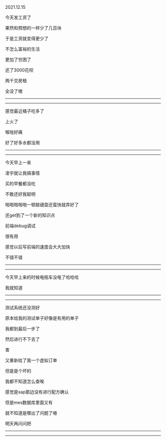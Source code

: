 2021.12.15

今天发工资了

果然和预想的一样少了几百块

于是工资就变得更少了

不怎么富裕的生活

更加了穷困了

还了3000花呗

两千交房租

全没了嗷

-----

------

感觉最近橘子吃多了

上火了

喉咙好痛

好了好多水都没用

-------

-------

今天早上一来

凌宇就让我搞事情

买的早餐都没吃

不敢还好我聪明

啪啪啪啪啪一顿敲键盘还蛮快就弄好了

还get到了一个新的知识点

前端debug调试

很有用

感觉以后写前端的速度会大大加快

不错不错

---------

-----------

今天早上来的时候电瓶车没电了哈哈哈

我就知道

------

---------

测试系统还没测好

原本给我的测试单子好像是有用的单子

我都到最后一步了

然后进行不下去了

害

又重新给了我一个虚拟订单

但是是个坏的

我都不知道怎么查唉

感觉是sap那边没有进行配方确认

但是mes数据库里面又有

就不知道是哪出了问题了嗷

明天再问问把

-------

-------

